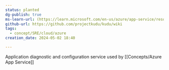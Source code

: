```yaml
---
status: planted
dg-publish: true
ms-learn-url: (https://learn.microsoft.com/en-us/azure/app-service/resources-kudu)
github-url: https://github.com/projectkudu/kudu/wiki
tags:
  - concept/SRE/cloud/azure
creation_date: 2024-05-02 18:40

---
```

Application diagnostic and configuration service used by [[Concepts/Azure App Service]] 